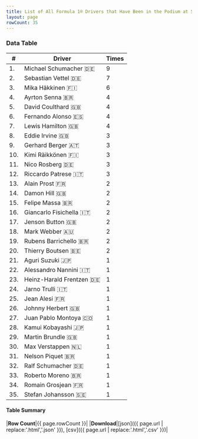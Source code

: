 ```yaml
---
title: List of All Formula 1® Drivers that Have Been in the Podium at Suzuka Circuit
layout: page
rowCount: 35
---
```


<canvas id="chart" width="400" height="180"></canvas>
<script>
var data = {
    "datasets": [
        {
            "backgroundColor": "#f3a935",
            "borderColor": "#f68639",
            "borderWidth": 1,
            "data": [
                9.0,
                7.0,
                6.0,
                4.0,
                4.0,
                4.0,
                4.0,
                3.0,
                3.0,
                3.0,
                3.0,
                3.0,
                2.0,
                2.0,
                2.0,
                2.0,
                2.0,
                2.0,
                2.0,
                2.0,
                1.0,
                1.0,
                1.0,
                1.0,
                1.0,
                1.0,
                1.0,
                1.0,
                1.0,
                1.0,
                1.0,
                1.0,
                1.0,
                1.0,
                1.0
            ],
            "label": "Times"
        }
    ],
    "labels": [
        "Michael Schumacher",
        "Sebastian Vettel",
        "Mika Häkkinen",
        "Ayrton Senna",
        "David Coulthard",
        "Fernando Alonso",
        "Lewis Hamilton",
        "Eddie Irvine",
        "Gerhard Berger",
        "Kimi Räikkönen",
        "Nico Rosberg",
        "Riccardo Patrese",
        "Alain Prost",
        "Damon Hill",
        "Felipe Massa",
        "Giancarlo Fisichella",
        "Jenson Button",
        "Mark Webber",
        "Rubens Barrichello",
        "Thierry Boutsen",
        "Aguri Suzuki",
        "Alessandro Nannini",
        "Heinz-Harald Frentzen",
        "Jarno Trulli",
        "Jean Alesi",
        "Johnny Herbert",
        "Juan Pablo Montoya",
        "Kamui Kobayashi",
        "Martin Brundle",
        "Max Verstappen",
        "Nelson Piquet",
        "Ralf Schumacher",
        "Roberto Moreno",
        "Romain Grosjean",
        "Stefan Johansson"
    ]
};
var options = {
  legend: {
    display: false
  },
  scales: {
    xAxes: [{
      ticks: {
        beginAtZero: true,
        maxRotation: 180,
        display: window.innerWidth > 800
      }
    }],
    yAxes: [{
      ticks: {
        beginAtZero: true
      }
    }]
  },
  onResize: function(chart, size) {
    chart.options.scales.xAxes[0].ticks.display = size.width > 800;
  }
};
new Chart("chart", {
    data: data,
    type: 'bar',
    options: options
});
</script>



### Data Table

| # | Driver | Times |
|--|--|--|
| 1. | Michael Schumacher 🇩🇪 | 9 |
| 2. | Sebastian Vettel 🇩🇪 | 7 |
| 3. | Mika Häkkinen 🇫🇮 | 6 |
| 4. | Ayrton Senna 🇧🇷 | 4 |
| 5. | David Coulthard 🇬🇧 | 4 |
| 6. | Fernando Alonso 🇪🇸 | 4 |
| 7. | Lewis Hamilton 🇬🇧 | 4 |
| 8. | Eddie Irvine 🇬🇧 | 3 |
| 9. | Gerhard Berger 🇦🇹 | 3 |
| 10. | Kimi Räikkönen 🇫🇮 | 3 |
| 11. | Nico Rosberg 🇩🇪 | 3 |
| 12. | Riccardo Patrese 🇮🇹 | 3 |
| 13. | Alain Prost 🇫🇷 | 2 |
| 14. | Damon Hill 🇬🇧 | 2 |
| 15. | Felipe Massa 🇧🇷 | 2 |
| 16. | Giancarlo Fisichella 🇮🇹 | 2 |
| 17. | Jenson Button 🇬🇧 | 2 |
| 18. | Mark Webber 🇦🇺 | 2 |
| 19. | Rubens Barrichello 🇧🇷 | 2 |
| 20. | Thierry Boutsen 🇧🇪 | 2 |
| 21. | Aguri Suzuki 🇯🇵 | 1 |
| 22. | Alessandro Nannini 🇮🇹 | 1 |
| 23. | Heinz-Harald Frentzen 🇩🇪 | 1 |
| 24. | Jarno Trulli 🇮🇹 | 1 |
| 25. | Jean Alesi 🇫🇷 | 1 |
| 26. | Johnny Herbert 🇬🇧 | 1 |
| 27. | Juan Pablo Montoya 🇨🇴 | 1 |
| 28. | Kamui Kobayashi 🇯🇵 | 1 |
| 29. | Martin Brundle 🇬🇧 | 1 |
| 30. | Max Verstappen 🇳🇱 | 1 |
| 31. | Nelson Piquet 🇧🇷 | 1 |
| 32. | Ralf Schumacher 🇩🇪 | 1 |
| 33. | Roberto Moreno 🇧🇷 | 1 |
| 34. | Romain Grosjean 🇫🇷 | 1 |
| 35. | Stefan Johansson 🇸🇪 | 1 |

#### Table Summary

|**Row Count**|{{ page.rowCount }}|
|**Download**|[json]({{ page.url | replace:'.html','.json' }}), [csv]({{ page.url | replace:'.html','.csv' }})|
